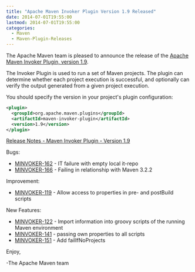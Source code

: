 ```yaml
---
title: "Apache Maven Invoker Plugin Version 1.9 Released"
date: 2014-07-01T19:55:00
lastmod: 2014-07-01T19:55:00
categories:
  - Maven
  - Maven-Plugin-Releases
---
```

The Apache Maven team is pleased to announce the release of the 
[Apache Maven Invoker Plugin, version 1.9](http://maven.apache.org/plugins/maven-invoker-plugin/).

The Invoker Plugin is used to run a set of Maven projects. The plugin can
determine whether each project execution is successful, and optionally can
verify the output generated from a given project execution.

You should specify the version in your project's plugin configuration:

```xml
<plugin>
  <groupId>org.apache.maven.plugins</groupId>
  <artifactId>maven-invoker-plugin</artifactId>
  <version>1.9</version>
</plugin>
```
<!-- more -->

[Release Notes - Maven Invoker Plugin - Version 1.9](http://jira.codehaus.org/secure/ReleaseNote.jspa?projectId=11441&version=18996)

Bugs:

 * [MINVOKER-162](https://issues.apache.org/jira/browse/MINVOKER-162) - IT failure with empty local it-repo
 * [MINVOKER-166](https://issues.apache.org/jira/browse/MINVOKER-166) - Failing in relationship with Maven 3.2.2

Improvement:

 * [MINVOKER-119](https://issues.apache.org/jira/browse/MINVOKER-119) - Allow access to properties in pre- and postBuild scripts

New Features:

 * [MINVOKER-122](https://issues.apache.org/jira/browse/MINVOKER-122) - Import information into groovy scripts of the running Maven environment
 * [MINVOKER-141](https://issues.apache.org/jira/browse/MINVOKER-141) - passing own properties to all scripts
 * [MINVOKER-151](https://issues.apache.org/jira/browse/MINVOKER-151) - Add failIfNoProjects


Enjoy,

-The Apache Maven team
